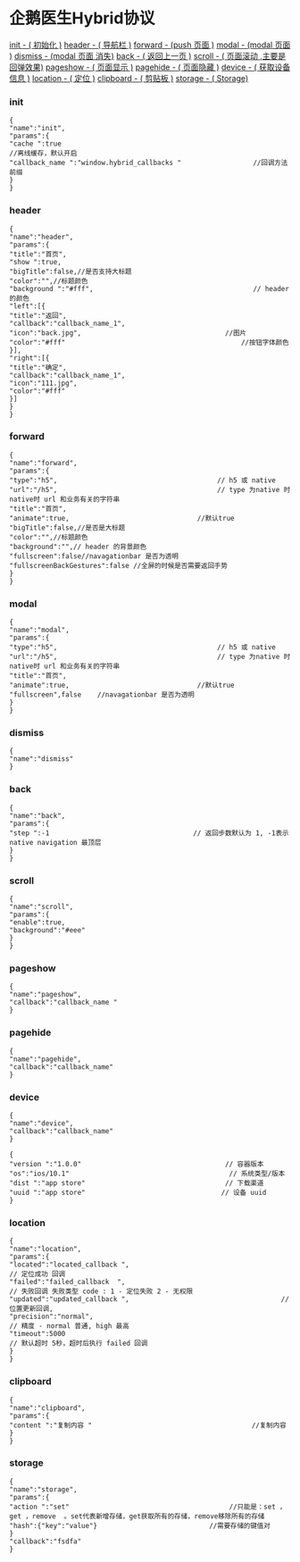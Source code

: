 #  企鹅医生Hybrid协议

[init - ( 初始化 )](#init)
[header - ( 导航栏 )](#header)
[forward - (push 页面 )](#forward) 
[modal - (modal 页面 )](#modal) 
[dismiss - (modal 页面 消失)](#dismiss) 
[back - ( 返回上一页 )](#back)
[scroll - ( 页面滚动 ,主要是回弹效果)](#scroll)
[pageshow - ( 页面显示 )](#pageshow)
[pagehide - ( 页面隐藏 )](#pagehide)
[device - ( 获取设备信息 )](#device)
[location - ( 定位 )](#location)
[clipboard - ( 剪贴板 )](#clipboard) 
[storage - ( Storage)](#storage)

<a name="init"></a>
### init

```   请求对象
{
"name":"init",
"params":{
"cache ":true                                                                //离线缓存，默认开启
"callback_name ":"window.hybrid_callbacks "                  //回调方法前缀
}
}
```
<a name="header"></a>
### header
```   请求对象
{
"name":"header",
"params":{
"title":"首页",
"show ":true,
"bigTitle":false,//是否支持大标题
"color":"",//标题颜色
"background ":"#fff",                                        // header 的颜色
"left":[{
"title":"返回",
"callback":"callback_name_1",
"icon":"back.jpg",                                    //图片
"color":"#fff"                                            //按钮字体颜色
}],
"right":[{
"title":"确定",
"callback":"callback_name_1",
"icon":"111.jpg",
"color":"#fff"
}]
}
}
```
<a name="forward"></a>
### forward
```   请求对象
{
"name":"forward",
"params":{
"type":"h5",                                        // h5 或 native 
"url":"/h5",                                        // type 为native 时 native时 url 和业务有关的字符串
"title":"首页",
"animate":true,                                //默认true
"bigTitle":false,//是否是大标题
"color":"",//标题颜色
"background":"",// header 的背景颜色
"fullscreen":false//navagationbar 是否为透明
"fullscreenBackGestures":false //全屏的时候是否需要返回手势
}
}
```
<a name="modal"></a>
### modal
```   请求对象
{
"name":"modal",
"params":{
"type":"h5",                                        // h5 或 native 
"url":"/h5",                                        // type 为native 时 native时 url 和业务有关的字符串
"title":"首页",
"animate":true,                                //默认true
"fullscreen",false    //navagationbar 是否为透明
}
}
```
<a name="dismiss"></a>
### dismiss
```   请求对象
{
"name":"dismiss"
}
```
<a name="back"></a>
### back
```   请求对象
{
"name":"back",
"params":{
"step ":-1                                    // 返回步数默认为 1, -1表示native navigation 最顶层
}
}
```

<a name="scroll"></a>
### scroll
```   请求对象
{
"name":"scroll",
"params":{
"enable":true,
"background":"#eee"
}
}
```

<a name="pageshow"></a>
### pageshow
```   请求对象
{
"name":"pageshow",
"callback":"callback_name " 
}
```
<a name="pagehide"></a>
### pagehide
```   请求对象
{
"name":"pagehide",
"callback":"callback_name" 
}
```
<a name="device"></a>
### device
```   请求对象
{
"name":"device",
"callback":"callback_name" 
}
```
```
{
"version ":"1.0.0"                                    // 容器版本
"os":"ios/10.1"                                        // 系统类型/版本
"dist ":"app store"                                   // 下载渠道
"uuid ":"app store"                                  // 设备 uuid
}
```
<a name="location"></a>
### location
```   请求对象
{
"name":"location",
"params":{
"located":"located_callback ",                                        // 定位成功 回调
"failed":"failed_callback  ",                                            // 失败回调 失败类型 code : 1 - 定位失败 2 - 无权限
"updated":"updated_callback ",                                      //位置更新回调,
"precision":"normal",                                                      // 精度 - normal 普通, high 最高
"timeout":5000                                                                // 默认超时 5秒，超时后执行 failed 回调
}
}
```
<a name="clipboard"></a>
### clipboard
```   请求对象
{
"name":"clipboard",
"params":{
"content ":"复制内容 "                                        //复制内容
}
}
```

<a name="storage"></a>
### storage
```   请求对象
{
"name":"storage",
"params":{
"action ":"set"                                        //只能是：set ，get ，remove  。set代表新增存储，get获取所有的存储，remove移除所有的存储
"hash":{"key":"value"}                            //需要存储的键值对
}
"callback":"fsdfa"
}
```

